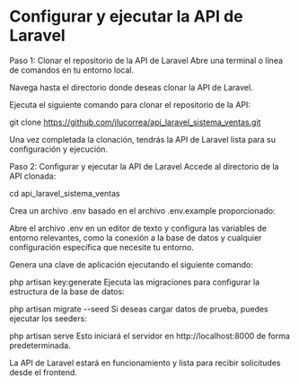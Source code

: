 # Configurar y ejecutar la API de Laravel

Paso 1: Clonar el repositorio de la API de Laravel
Abre una terminal o línea de comandos en tu entorno local.

Navega hasta el directorio donde deseas clonar la API de Laravel.

Ejecuta el siguiente comando para clonar el repositorio de la API:

git clone https://github.com/jlucorrea/api_laravel_sistema_ventas.git

Una vez completada la clonación, tendrás la API de Laravel lista para su configuración y ejecución.

Paso 2: Configurar y ejecutar la API de Laravel
Accede al directorio de la API clonada:

cd api_laravel_sistema_ventas

Crea un archivo .env basado en el archivo .env.example proporcionado:

Abre el archivo .env en un editor de texto y configura las variables de entorno relevantes, como la conexión a la base de datos y cualquier configuración específica que necesite tu entorno.

Genera una clave de aplicación ejecutando el siguiente comando:

php artisan key:generate
Ejecuta las migraciones para configurar la estructura de la base de datos:

php artisan migrate --seed
Si deseas cargar datos de prueba, puedes ejecutar los seeders:

php artisan serve
Esto iniciará el servidor en http://localhost:8000 de forma predeterminada.

La API de Laravel estará en funcionamiento y lista para recibir solicitudes desde el frontend.

